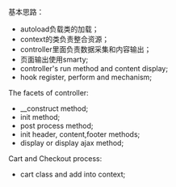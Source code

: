基本思路：

- autoload负载类的加载；
- context的类负责整合资源；
- controller里面负责数据采集和内容输出；
- 页面输出使用smarty;
- controller's run method and content display;
- hook register, perform and mechanism;



The facets of controller:

- __construct method;
- init method;
- post process method;
- init header, content,footer methods;
- display or display ajax method;

Cart and Checkout process:

- cart class and add into context;
